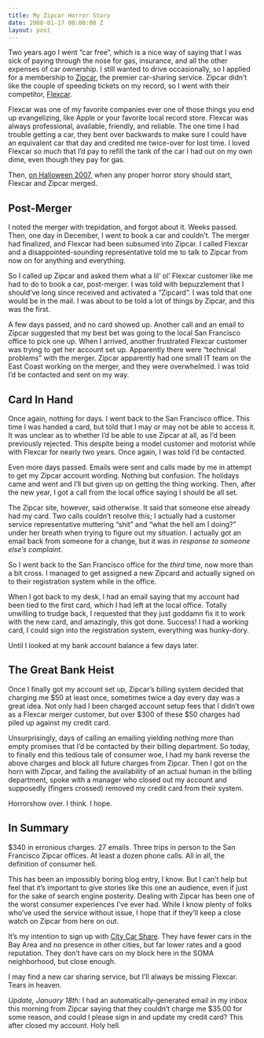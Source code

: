 ```yaml
---
title: My Zipcar Horror Story
date: 2008-01-17 00:00:00 Z
layout: post
---
```





Two years ago I went “car free”, which is a nice way of saying that I was sick of paying through the nose for gas, insurance, and all the other expenses of car ownership. I still wanted to drive occasionally, so I applied for a membership to [Zipcar](http://www.zipcar.com/), the premier car-sharing service. Zipcar didn’t like the couple of speeding tickets on my record, so I went with their competitor, [Flexcar](http://www.flexcar.com/).

Flexcar was one of my favorite companies ever one of those things you end up evangelizing, like Apple or your favorite local record store. Flexcar was always professional, available, friendly, and reliable. The one time I had trouble getting a car, they bent over backwards to make sure I could have an equivalent car that day and credited me twice-over for lost time. I loved Flexcar so much that I’d pay to refill the tank of the car I had out on my own dime, even though they pay for gas.

Then, [on Halloween 2007](http://www.flexcar.com/Portals/0/10About/PressReleases/pr103107.html), when any proper horror story should start, Flexcar and Zipcar merged.

Post-Merger
-----------

I noted the merger with trepidation, and forgot about it. Weeks passed. Then, one day in December, I went to book a car and couldn’t. The merger had finalized, and Flexcar had been subsumed into Zipcar. I called Flexcar and a disappointed-sounding representative told me to talk to Zipcar from now on for anything and everything.

So I called up Zipcar and asked them what a lil’ ol’ Flexcar customer like me had to do to book a car, post-merger. I was told with bepuzzlement that I should’ve long since received and activated a “Zipcard”. I was told that one would be in the mail. I was about to be told a lot of things by Zipcar, and this was the first.

A few days passed, and no card showed up. Another call and an email to Zipcar suggested that my best bet was going to the local San Francisco office to pick one up. When I arrived, another frustrated Flexcar customer was trying to get her account set up. Apparently there were “technical problems” with the merger. Zipcar apparently had one small IT team on the East Coast working on the merger, and they were overwhelmed. I was told I’d be contacted and sent on my way.

Card In Hand
------------

Once again, nothing for days. I went back to the San Francisco office. This time I was handed a card, but told that I may or may not be able to access it. It was unclear as to whether I’d be able to use Zipcar at all, as I’d been previously rejected. This despite being a model customer and motorist while with Flexcar for nearly two years. Once again, I was told I’d be contacted.

Even more days passed. Emails were sent and calls made by me in attempt to get my Zipcar account wording. Nothing but confusion. The holidays came and went and I’ll but given up on getting the thing working. Then, after the new year, I got a call from the local office saying I should be all set.

The Zipcar site, however, said otherwise. It said that someone else already had my card. Two calls couldn’t resolve this; I actually had a customer service representative muttering “shit” and “what the hell am I doing?” under her breath when trying to figure out my situation. I actually got an email back from someone for a change, but it was *in response to someone else’s complaint*.

So I went back to the San Francisco office for the *third* time, now more than a bit cross. I managed to get assigned a new Zipcard and actually signed on to their registration system while in the office.

When I got back to my desk, I had an email saying that my account had been tied to the first card, which I had left at the local office. Totally unwilling to trudge back, I requested that they just goddamn fix it to work with the new card, and amazingly, this got done. Success! I had a working card, I could sign into the registration system, everything was hunky-dory.

Until I looked at my bank account balance a few days later.

The Great Bank Heist
--------------------

Once I finally got my account set up, Zipcar’s billing system decided that charging me $50 at least once, sometimes twice a day every day was a great idea. Not only had I been charged account setup fees that I didn’t owe as a Flexcar merger customer, but over $300 of these $50 charges had piled up against my credit card.

Unsurprisingly, days of calling an emailing yielding nothing more than empty promises that I’d be contacted by their billing department. So today, to finally end this tedious tale of consumer woe, I had my bank reverse the above charges and block all future charges from Zipcar. Then I got on the horn with Zipcar, and failing the availability of an actual human in the billing department, spoke with a manager who closed out my account and supposedly (fingers crossed) removed my credit card from their system.

Horrorshow over. I think. I hope.

In Summary
----------

$340 in erronious charges. 27 emails. Three trips in person to the San Francisco Zipcar offices. At least a dozen phone calls. All in all, the definition of consumer hell.

This has been an impossibly boring blog entry, I know. But I can’t help but feel that it’s important to give stories like this one an audience, even if just for the sake of search engine posterity. Dealing with Zipcar has been one of the worst consumer experiences I’ve ever had. While I know plenty of folks who’ve used the service without issue, I hope that if they’ll keep a close watch on Zipcar from here on out.

It’s my intention to sign up with [City Car Share](http://www.citycarshare.org/). They have fewer cars in the Bay Area and no presence in other cities, but far lower rates and a good reputation. They don’t have cars on my block here in the SOMA neighborhood, but close enough.

I may find a new car sharing service, but I’ll always be missing Flexcar. Tears in heaven.

*Update, January 18th:* I had an automatically-generated email in my inbox this morning from Zipcar saying that they couldn’t charge me $35.00 for some reason, and could I please sign in and update my credit card? This after closed my account. Holy hell.
